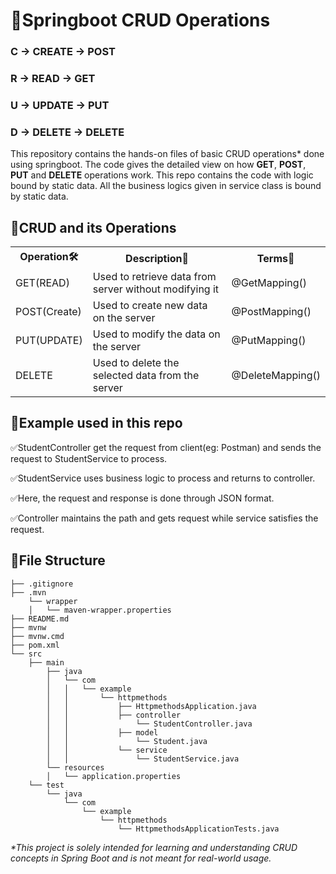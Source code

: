 # 🍃Springboot CRUD Operations


### C &#8594; CREATE &#8594; POST

### R &#8594; READ &#8594; GET

### U &#8594; UPDATE &#8594; PUT 

### D &#8594; DELETE &#8594; DELETE

This repository contains the hands-on files of basic CRUD operations* done using springboot. The code gives the detailed view on how <b>GET</b>, <b>POST</b>, <b>PUT</b> and <b>DELETE</b> operations work. This repo contains the code with logic bound by static data. All the business logics given in service class is bound by static data.

## 📍CRUD and its Operations
<table>
  <tr>
    <th>Operation🛠️</th>
    <th>Description📝</th>
    <th>Terms🌱</th>
  </tr>

  <tr>
    <td>GET(READ)</td>
    <td>Used to retrieve data from server without modifying it</td>
    <td>@GetMapping()</td>
  </tr>

  <tr>
    <td>POST(Create)</td>
    <td>Used to create new data on the server</td>
    <td>@PostMapping()</td>
  </tr>

  <tr>
    <td>PUT(UPDATE)</td>
    <td>Used to modify the data on the server</td>
    <td>@PutMapping()</td>
  </tr>

  <tr>
    <td>DELETE</td>
    <td>Used to delete the selected data from the server</td>
    <td>@DeleteMapping()</td>
  </tr>
</table>

## 📍Example used in this repo

✅StudentController get the request from client(eg: Postman) and sends the request to StudentService to process. 

✅StudentService uses business logic to process and returns to controller. 

✅Here, the request and response is done through JSON format.

✅Controller maintains the path and gets request while service satisfies the request.

## 📍File Structure
```├── .gitattributes
├── .gitignore
├── .mvn
    └── wrapper
    │   └── maven-wrapper.properties
├── README.md
├── mvnw
├── mvnw.cmd
├── pom.xml
└── src
    ├── main
        ├── java
        │   └── com
        │   │   └── example
        │   │       └── httpmethods
        │   │           ├── HttpmethodsApplication.java
        │   │           ├── controller
        │   │               └── StudentController.java
        │   │           ├── model
        │   │               └── Student.java
        │   │           └── service
        │   │               └── StudentService.java
        └── resources
        │   └── application.properties
    └── test
        └── java
            └── com
                └── example
                    └── httpmethods
                        └── HttpmethodsApplicationTests.java
```

<i>*This project is solely intended for learning and understanding CRUD concepts in Spring Boot and is not meant for real-world usage.</i>

















